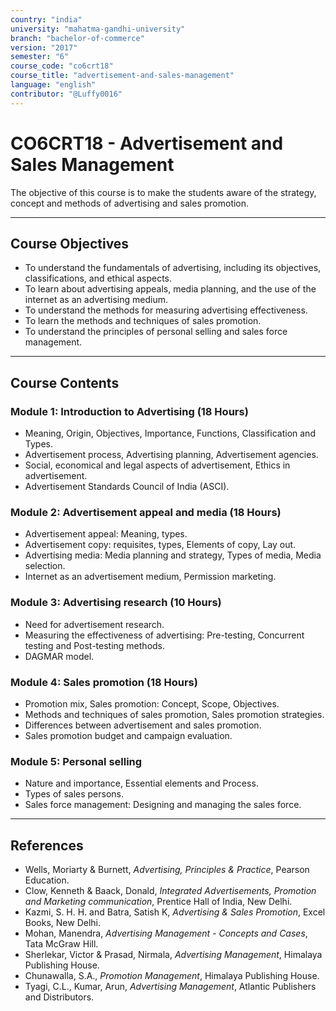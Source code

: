 ```yaml
---
country: "india"
university: "mahatma-gandhi-university"
branch: "bachelor-of-commerce"
version: "2017"
semester: "6"
course_code: "co6crt18"
course_title: "advertisement-and-sales-management"
language: "english"
contributor: "@Luffy0016"
---
```

# CO6CRT18 - Advertisement and Sales Management

The objective of this course is to make the students aware of the strategy, concept and methods of advertising and sales promotion.

---
## Course Objectives

* To understand the fundamentals of advertising, including its objectives, classifications, and ethical aspects.
* To learn about advertising appeals, media planning, and the use of the internet as an advertising medium.
* To understand the methods for measuring advertising effectiveness.
* To learn the methods and techniques of sales promotion.
* To understand the principles of personal selling and sales force management.

---
## Course Contents

### Module 1: Introduction to Advertising (18 Hours)
* Meaning, Origin, Objectives, Importance, Functions, Classification and Types.
* Advertisement process, Advertising planning, Advertisement agencies.
* Social, economical and legal aspects of advertisement, Ethics in advertisement.
* Advertisement Standards Council of India (ASCI).

### Module 2: Advertisement appeal and media (18 Hours)
* Advertisement appeal: Meaning, types.
* Advertisement copy: requisites, types, Elements of copy, Lay out.
* Advertising media: Media planning and strategy, Types of media, Media selection.
* Internet as an advertisement medium, Permission marketing.

### Module 3: Advertising research (10 Hours)
* Need for advertisement research.
* Measuring the effectiveness of advertising: Pre-testing, Concurrent testing and Post-testing methods.
* DAGMAR model.

### Module 4: Sales promotion (18 Hours)
* Promotion mix, Sales promotion: Concept, Scope, Objectives.
* Methods and techniques of sales promotion, Sales promotion strategies.
* Differences between advertisement and sales promotion.
* Sales promotion budget and campaign evaluation.

### Module 5: Personal selling
* Nature and importance, Essential elements and Process.
* Types of sales persons.
* Sales force management: Designing and managing the sales force.

---
## References
* Wells, Moriarty & Burnett, *Advertising, Principles & Practice*, Pearson Education.
* Clow, Kenneth & Baack, Donald, *Integrated Advertisements, Promotion and Marketing communication*, Prentice Hall of India, New Delhi.
* Kazmi, S. H. H. and Batra, Satish K, *Advertising & Sales Promotion*, Excel Books, New Delhi.
* Mohan, Manendra, *Advertising Management - Concepts and Cases*, Tata McGraw Hill.
* Sherlekar, Victor & Prasad, Nirmala, *Advertising Management*, Himalaya Publishing House.
* Chunawalla, S.A., *Promotion Management*, Himalaya Publishing House.
* Tyagi, C.L., Kumar, Arun, *Advertising Management*, Atlantic Publishers and Distributors.
